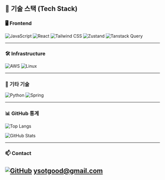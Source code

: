## 🚀 기술 스택 (Tech Stack)

### 🖥️ Frontend

![JavaScript](https://img.shields.io/badge/JavaScript-F7DF1E?style=flat-square&logo=javascript&logoColor=black)
![React](https://img.shields.io/badge/React-61DAFB?style=flat-square&logo=React&logoColor=black)
![Tailwind CSS](https://img.shields.io/badge/Tailwind_CSS-06B6D4?style=flat-square&logo=Tailwind%20CSS&logoColor=white)
![Zustand](https://img.shields.io/badge/Zustand-FFB74D?style=flat-square&logo=redux&logoColor=white)
![Tanstack Query](https://img.shields.io/badge/Tanstack_Query-FF4154?style=flat-square&logo=reactquery&logoColor=white)

---

### 🛠️ Infrastructure

![AWS](https://img.shields.io/badge/AWS-232F3E?style=flat-square&logo=amazonaws&logoColor=white)
![Linux](https://img.shields.io/badge/Linux-FCC624?style=flat-square&logo=linux&logoColor=black)

---

### 🔧 기타 기술

![Python](https://img.shields.io/badge/Python-3776AB?style=flat-square&logo=Python&logoColor=white)
![Spring](https://img.shields.io/badge/Spring-6DB33F?style=flat-square&logo=Spring&logoColor=white)

---

### 📊 GitHub 통계

![Top Langs](https://github-readme-stats.vercel.app/api/top-langs/?username=ystgd07&layout=compact&theme=graywhite)

![GitHub Stats](https://github-readme-stats.vercel.app/api?username=ystgd07&hide=contribs,prs&show_icons=true&theme=graywhite)

---

### 📫 Contact

[![GitHub](https://img.shields.io/badge/GitHub-181717?style=flat-square&logo=github&logoColor=white)](https://github.com/ystgd07)
ysotgood@gmail.com
---

